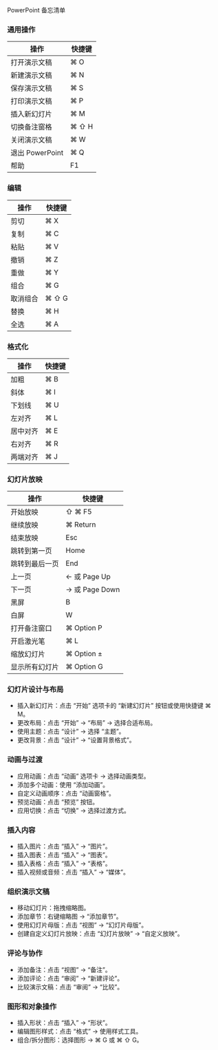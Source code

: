 PowerPoint 备忘清单

### 通用操作
| 操作 | 快捷键 |
|------|--------|
| 打开演示文稿 | ⌘ O |
| 新建演示文稿 | ⌘ N |
| 保存演示文稿 | ⌘ S |
| 打印演示文稿 | ⌘ P |
| 插入新幻灯片 | ⌘ M |
| 切换备注窗格 | ⌘ ⇧ H |
| 关闭演示文稿 | ⌘ W |
| 退出 PowerPoint | ⌘ Q |
| 帮助 | F1 |

### 编辑
| 操作 | 快捷键 |
|------|--------|
| 剪切 | ⌘ X |
| 复制 | ⌘ C |
| 粘贴 | ⌘ V |
| 撤销 | ⌘ Z |
| 重做 | ⌘ Y |
| 组合 | ⌘ G |
| 取消组合 | ⌘ ⇧ G |
| 替换 | ⌘ H |
| 全选 | ⌘ A |

### 格式化
| 操作 | 快捷键 |
|------|--------|
| 加粗 | ⌘ B |
| 斜体 | ⌘ I |
| 下划线 | ⌘ U |
| 左对齐 | ⌘ L |
| 居中对齐 | ⌘ E |
| 右对齐 | ⌘ R |
| 两端对齐 | ⌘ J |

### 幻灯片放映

| 操作 | 快捷键 |
|------|--------|
| 开始放映 | ⇧ ⌘ F5 |
| 继续放映 | ⌘ Return |
| 结束放映 | Esc |
| 跳转到第一页 | Home |
| 跳转到最后一页 | End |
| 上一页 | ← 或 Page Up |
| 下一页 | → 或 Page Down |
| 黑屏 | B |
| 白屏 | W |
| 打开备注窗口 | ⌘ Option P |
| 开启激光笔 | ⌘ L |
| 缩放幻灯片 | ⌘ Option ± |
| 显示所有幻灯片 | ⌘ Option G |

### 幻灯片设计与布局

- 插入新幻灯片：点击 “开始” 选项卡的 “新建幻灯片” 按钮或使用快捷键 ⌘ M。
- 更改布局：点击 “开始” → “布局” → 选择合适布局。
- 使用主题：点击 “设计” → 选择 “主题”。
- 更改背景：点击 “设计” → “设置背景格式”。

### 动画与过渡

- 应用动画：点击 “动画” 选项卡 → 选择动画类型。
- 添加多个动画：使用 “添加动画”。
- 自定义动画顺序：点击 “动画窗格”。
- 预览动画：点击 “预览” 按钮。
- 应用切换：点击 “切换” → 选择过渡方式。

### 插入内容

- 插入图片：点击 “插入” → “图片”。
- 插入图表：点击 “插入” → “图表”。
- 插入表格：点击 “插入” → “表格”。
- 插入视频或音频：点击 “插入” → “媒体”。

### 组织演示文稿

- 移动幻灯片：拖拽缩略图。
- 添加章节：右键缩略图 → “添加章节”。
- 使用幻灯片母版：点击 “视图” → “幻灯片母版”。
- 创建自定义幻灯片放映：点击 “幻灯片放映” → “自定义放映”。

### 评论与协作

- 添加备注：点击 “视图” → “备注”。
- 添加评论：点击 “审阅” → “新建评论”。
- 比较演示文稿：点击 “审阅” → “比较”。

### 图形和对象操作

- 插入形状：点击 “插入” → “形状”。
- 编辑图形样式：点击 “格式” → 使用样式工具。
- 组合/拆分图形：选择图形 → ⌘ G 或 ⌘ ⇧ G。
